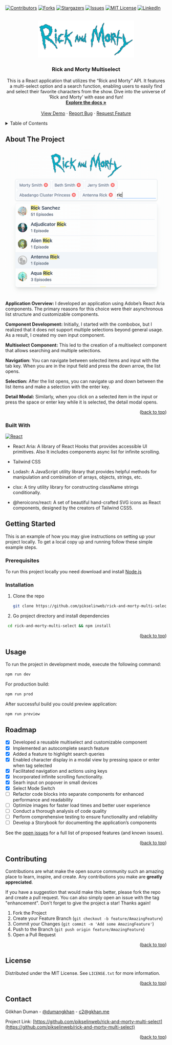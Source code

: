 <a name="readme-top"></a>

[![Contributors][contributors-shield]][contributors-url]
[![Forks][forks-shield]][forks-url]
[![Stargazers][stars-shield]][stars-url]
[![Issues][issues-shield]][issues-url]
[![MIT License][license-shield]][license-url]
[![LinkedIn][linkedin-shield]][linkedin-url]

<!-- PROJECT LOGO -->
<br />
<div align="center">
  <a href="https://github.com/pikselinweb/rick-and-morty-multi-select">
    <img src="public/rickandmorty.png" alt="Logo" width="300" height="auto">
  </a>

<h3 align="center">Rick and Morty Multiselect</h3>

  <p align="center">
   This is a React application that utilizes the “Rick and Morty” API. It features a multi-select option and a search function, enabling users to easily find and select their favorite characters from the show. Dive into the universe of ‘Rick and Morty’ with ease and fun!
    <br />
    <a href="https://github.com/pikselinweb/rick-and-morty-multi-select"><strong>Explore the docs »</strong></a>
    <br />
    <br />
    <a href="https://rick-and-morty-multi-select-nine.vercel.app/">View Demo</a>
    ·
    <a href="https://github.com/pikselinweb/rick-and-morty-multi-select/issues">Report Bug</a>
    ·
    <a href="https://github.com/pikselinweb/rick-and-morty-multi-select/issues">Request Feature</a>
  </p>
</div>

<!-- TABLE OF CONTENTS -->
<details>
  <summary>Table of Contents</summary>
  <ol>
    <li>
      <a href="#about-the-project">About The Project</a>
      <ul>
        <li><a href="#built-with">Built With</a></li>
      </ul>
    </li>
    <li>
      <a href="#getting-started">Getting Started</a>
      <ul>
        <li><a href="#prerequisites">Prerequisites</a></li>
        <li><a href="#installation">Installation</a></li>
      </ul>
    </li>
    <li><a href="#usage">Usage</a></li>
    <li><a href="#roadmap">Roadmap</a></li>
    <li><a href="#contributing">Contributing</a></li>
    <li><a href="#license">License</a></li>
    <li><a href="#contact">Contact</a></li>
  </ol>
</details>

<!-- ABOUT THE PROJECT -->

## About The Project

[![Rick and Morty Multiselect][product-screenshot]](https://rick-and-morty-multi-select-nine.vercel.app/)

**Application Overview:** I developed an application using Adobe’s React Aria components. The primary reasons for this choice were their asynchronous list structure and customizable components.

**Component Development:** Initially, I started with the combobox, but I realized that it does not support multiple selections beyond general usage. As a result, I created my own input component.

**Multiselect Component:** This led to the creation of a multiselect component that allows searching and multiple selections.

**Navigation:** You can navigate between selected items and input with the tab key. When you are in the input field and press the down arrow, the list opens.

**Selection:** After the list opens, you can navigate up and down between the list items and make a selection with the enter key.

**Detail Modal:** Similarly, when you click on a selected item in the input or press the space or enter key while it is selected, the detail modal opens.

<p align="right">(<a href="#readme-top">back to top</a>)</p>

### Built With

[![React][React.js]][React-url]

-   React Aria: A library of React Hooks that provides accessible UI primitives. Also It includes components async list for infinite scrolling.

-   Tailwind CSS

-   Lodash: A JavaScript utility library that provides helpful methods for manipulation and combination of arrays, objects, strings, etc.

-   clsx: A tiny utility library for constructing className strings conditionally.
-   @heroicons/react: A set of beautiful hand-crafted SVG icons as React components, designed by the creators of Tailwind CSS5.

<!-- GETTING STARTED -->

## Getting Started

This is an example of how you may give instructions on setting up your project locally.
To get a local copy up and running follow these simple example steps.

### Prerequisites

To run this project locally you need download and install <a href="https://nodejs.org/en/download">Node.js</a>

### Installation

1. Clone the repo
    ```sh
    git clone https://github.com/pikselinweb/rick-and-morty-multi-select.git
    ```
2. Go project directory and install dependencies

```sh
 cd rick-and-morty-multi-select && npm install
```

<p align="right">(<a href="#readme-top">back to top</a>)</p>

<!-- USAGE EXAMPLES -->

## Usage

To run the project in development mode, execute the following command:

```sh
npm run dev
```

For production build:

```sh
npm run prod
```

After successful build you could preview application:

```sh
npm run preview
```

 <!-- ROADMAP -->

## Roadmap

-   [X] Developed a reusable multiselect and customizable component
-   [X] Implemented an autocomplete search feature
-   [X] Added a feature to highlight search queries
-   [X] Enabled character display in a modal view by pressing space or enter when tag selected
-   [X] Facilitated navigation and actions using keys
-   [X] Incorporated infinite scrolling functionality.
-   [X] Searh input on popover in small devices
-   [X] Select Mode Switch
-   [ ] Refactor code blocks into separate components for enhanced performance and readability
-   [ ] Optimize images for faster load times and better user experience
-   [ ] Conduct a thorough analysis of code quality
-   [ ] Perform comprehensive testing to ensure functionality and reliability
-   [ ] Develop a Storybook for documenting the application’s components

See the [open issues](https://github.com/pikselinweb/rick-and-morty-multi-select/issues) for a full list of proposed features (and known issues).

<p align="right">(<a href="#readme-top">back to top</a>)</p>

<!-- CONTRIBUTING -->

## Contributing

Contributions are what make the open source community such an amazing place to learn, inspire, and create. Any contributions you make are **greatly appreciated**.

If you have a suggestion that would make this better, please fork the repo and create a pull request. You can also simply open an issue with the tag "enhancement".
Don't forget to give the project a star! Thanks again!

1. Fork the Project
2. Create your Feature Branch (`git checkout -b feature/AmazingFeature`)
3. Commit your Changes (`git commit -m 'Add some AmazingFeature'`)
4. Push to the Branch (`git push origin feature/AmazingFeature`)
5. Open a Pull Request

<p align="right">(<a href="#readme-top">back to top</a>)</p>

<!-- LICENSE -->

## License

Distributed under the MIT License. See `LICENSE.txt` for more information.

<p align="right">(<a href="#readme-top">back to top</a>)</p>

<!-- CONTACT -->

## Contact

Gökhan Duman - [@dumangkhan](https://twitter.com/dumangkhan) - c2@gkhan.me

Project Link: [https://github.com/pikselinweb/rick-and-morty-multi-select](https://github.com/pikselinweb/rick-and-morty-multi-select)

<p align="right">(<a href="#readme-top">back to top</a>)</p>

[contributors-shield]: https://img.shields.io/github/contributors/pikselinweb/rick-and-morty-multi-select.svg?style=for-the-badge
[contributors-url]: https://github.com/pikselinweb/rick-and-morty-multi-select/graphs/contributors
[forks-shield]: https://img.shields.io/github/forks/pikselinweb/rick-and-morty-multi-select.svg?style=for-the-badge
[forks-url]: https://github.com/pikselinweb/rick-and-morty-multi-select/network/members
[stars-shield]: https://img.shields.io/github/stars/pikselinweb/rick-and-morty-multi-select.svg?style=for-the-badge
[stars-url]: https://github.com/pikselinweb/rick-and-morty-multi-select/stargazers
[issues-shield]: https://img.shields.io/github/issues/pikselinweb/rick-and-morty-multi-select.svg?style=for-the-badge
[issues-url]: https://github.com/pikselinweb/rick-and-morty-multi-select/issues
[license-shield]: https://img.shields.io/github/license/pikselinweb/rick-and-morty-multi-select.svg?style=for-the-badge
[license-url]: https://github.com/pikselinweb/rick-and-morty-multi-select/blob/main/LICENSE.txt
[linkedin-shield]: https://img.shields.io/badge/-LinkedIn-black.svg?style=for-the-badge&logo=linkedin&colorB=555
[linkedin-url]: https://www.linkedin.com/in/gkhanduman/
[React.js]: https://img.shields.io/badge/React-20232A?style=for-the-badge&logo=react&logoColor=61DAFB
[React-url]: https://reactjs.org/
[product-screenshot]: public/rick-and-morty-ss.png